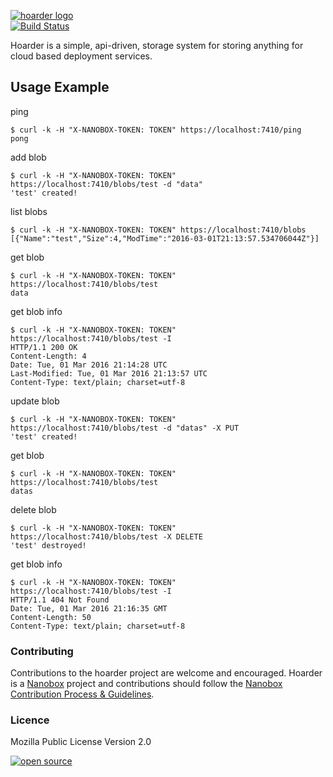 [![hoarder logo](http://nano-assets.gopagoda.io/readme-headers/hoarder.png)](http://nanobox.io/open-source#hoarder)  
[![Build Status](https://travis-ci.org/nanopack/hoarder.svg)](https://travis-ci.org/nanopack/hoarder)

Hoarder is a simple, api-driven, storage system for storing anything for cloud
based deployment services.

## Usage Example
ping
```
$ curl -k -H "X-NANOBOX-TOKEN: TOKEN" https://localhost:7410/ping
pong
```

add blob
```
$ curl -k -H "X-NANOBOX-TOKEN: TOKEN" https://localhost:7410/blobs/test -d "data"
'test' created!
```

list blobs
```
$ curl -k -H "X-NANOBOX-TOKEN: TOKEN" https://localhost:7410/blobs
[{"Name":"test","Size":4,"ModTime":"2016-03-01T21:13:57.534706044Z"}]
```

get blob
```
$ curl -k -H "X-NANOBOX-TOKEN: TOKEN" https://localhost:7410/blobs/test
data
```

get blob info
```
$ curl -k -H "X-NANOBOX-TOKEN: TOKEN" https://localhost:7410/blobs/test -I
HTTP/1.1 200 OK
Content-Length: 4
Date: Tue, 01 Mar 2016 21:14:28 UTC
Last-Modified: Tue, 01 Mar 2016 21:13:57 UTC
Content-Type: text/plain; charset=utf-8
```

update blob
```
$ curl -k -H "X-NANOBOX-TOKEN: TOKEN" https://localhost:7410/blobs/test -d "datas" -X PUT
'test' created!
```

get blob
```
$ curl -k -H "X-NANOBOX-TOKEN: TOKEN" https://localhost:7410/blobs/test
datas
```

delete blob
```
$ curl -k -H "X-NANOBOX-TOKEN: TOKEN" https://localhost:7410/blobs/test -X DELETE
'test' destroyed!
```

get blob info
```
$ curl -k -H "X-NANOBOX-TOKEN: TOKEN" https://localhost:7410/blobs/test -I
HTTP/1.1 404 Not Found
Date: Tue, 01 Mar 2016 21:16:35 GMT
Content-Length: 50
Content-Type: text/plain; charset=utf-8
```

### Contributing

Contributions to the hoarder project are welcome and encouraged. Hoarder is a [Nanobox](https://nanobox.io) project and contributions should follow the [Nanobox Contribution Process & Guidelines](https://docs.nanobox.io/contributing/).

### Licence

Mozilla Public License Version 2.0

[![open source](http://nano-assets.gopagoda.io/open-src/nanobox-open-src.png)](http://nanobox.io/open-source)
